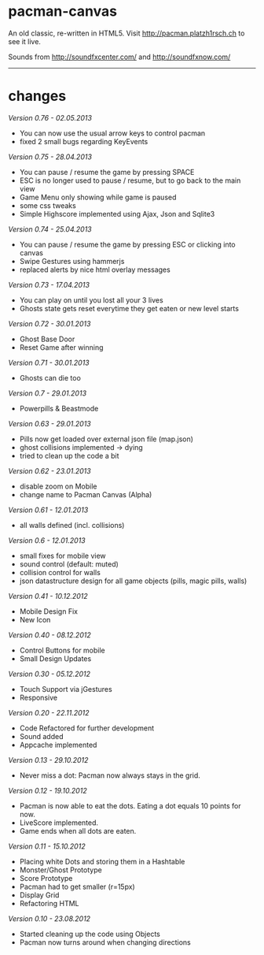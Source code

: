 pacman-canvas
=============

An old classic, re-written in HTML5.
Visit http://pacman.platzh1rsch.ch to see it live.

Sounds from 
http://soundfxcenter.com/ and http://soundfxnow.com/

------

changes
======

*Version 0.76 - 02.05.2013*
* You can now use the usual arrow keys to control pacman
* fixed 2 small bugs regarding KeyEvents

*Version 0.75 - 28.04.2013*
* You can pause / resume the game by pressing SPACE
* ESC is no longer used to pause / resume, but to go back to the main view
* Game Menu only showing while game is paused
* some css tweaks
* Simple Highscore implemented using Ajax, Json and Sqlite3

*Version 0.74 - 25.04.2013*
* You can pause / resume the game by pressing ESC or clicking into canvas
* Swipe Gestures using hammerjs
* replaced alerts by nice html overlay messages

*Version 0.73 - 17.04.2013*
* You can play on until you lost all your 3 lives
* Ghosts state gets reset everytime they get eaten or new level starts

*Version 0.72 - 30.01.2013*
* Ghost Base Door
* Reset Game after winning

*Version 0.71 - 30.01.2013*
* Ghosts can die too

*Version 0.7 - 29.01.2013*
* Powerpills & Beastmode

*Version 0.63 - 29.01.2013*
* Pills now get loaded over external json file (map.json)
* ghost collisions implemented -> dying
* tried to clean up the code a bit

*Version 0.62 - 23.01.2013*
* disable zoom on Mobile
* change name to Pacman Canvas (Alpha)

*Version 0.61 - 12.01.2013*
* all walls defined (incl. collisions)

*Version 0.6 - 12.01.2013*
* small fixes for mobile view
* sound control (default: muted)
* collision control for walls
* json datastructure design for all game objects (pills, magic pills, walls)

*Version 0.41 - 10.12.2012*
* Mobile Design Fix
* New Icon

*Version 0.40 - 08.12.2012*
* Control Buttons for mobile
* Small Design Updates

*Version 0.30 - 05.12.2012*
* Touch Support via jGestures
* Responsive
		
*Version 0.20 - 22.11.2012*
* Code Refactored for further development
* Sound added
* Appcache implemented
	
*Version 0.13 - 29.10.2012*
* Never miss a dot: Pacman now always stays in the grid.
			
*Version 0.12 - 19.10.2012*
* Pacman is now able to eat the dots. Eating a dot equals 10 points for now.
* LiveScore implemented.
* Game ends when all dots are eaten.

*Version 0.11 - 15.10.2012*
* Placing white Dots and storing them in a Hashtable
* Monster/Ghost Prototype
* Score Prototype
* Pacman had to get smaller (r=15px)
* Display Grid
* Refactoring HTML
		
*Version 0.10 - 23.08.2012*
* Started cleaning up the code using Objects
* Pacman now turns around when changing directions